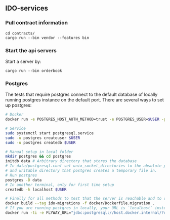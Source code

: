 ## IDO-services

### Pull contract information

```
cd contracts/
cargo run --bin vendor --features bin
```

### Start the api servers

Start a server by:
```
cargo run --bin orderbook
```


### Postgres

The tests that require postgres connect to the default database of locally running postgres instance on the default port. There are several ways to set up postgres:

```sh
# Docker
docker run -e POSTGRES_HOST_AUTH_METHOD=trust -e POSTGRES_USER=$USER -p 5432:5432 postgres

# Service
sudo systemctl start postgresql.service
sudo -u postgres createuser $USER
sudo -u postgres createdb $USER

# Manual setup in local folder
mkdir postgres && cd postgres
initdb data # Arbitrary directory that stores the database
# In data/postgresql.conf set unix_socket_directories to the absolute path to an arbitrary existing
# and writable directory that postgres creates a temporary file in.
# Run postgres
postgres -D data
# In another terminal, only for first time setup
createdb -h localhost $USER

# Finally for all methods to test that the server is reachable and to set the schema for the tests.
docker build --tag ido-migrations -f docker/Dockerfile.migration .
# If you are running postgres in locally, your URL is `localhost` instead of `host.docker.internal`
docker run -ti -e FLYWAY_URL="jdbc:postgresql://host.docker.internal/?user=$USER" -v $PWD/database/sql:/flyway/sql ido-migrations migrate
```
